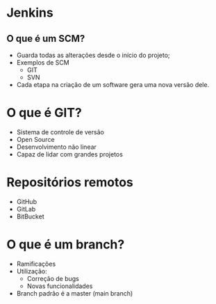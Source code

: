 # Jenkins
## O que é um SCM?

- Guarda todas as alterações desde o início do projeto;
- Exemplos de SCM
    * GIT
    * SVN
- Cada etapa na criação de um software gera uma nova versão dele.
# O que é GIT?

- Sistema de controle de versão
- Open Source
- Desenvolvimento não linear
- Capaz de lidar com grandes projetos

# Repositórios remotos

- GitHub
- GitLab
- BitBucket

# O que é um branch?

- Ramificações
- Utilização:
    - Correção de bugs
    - Novas funcionalidades
- Branch padrão é a master (main branch)